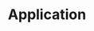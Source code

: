 ---
title: Application
permalink: "/app/"
menus: header
layout: default
redirect_to:
- https://forms.gle/feAc3oLAWJhsguGC7
---